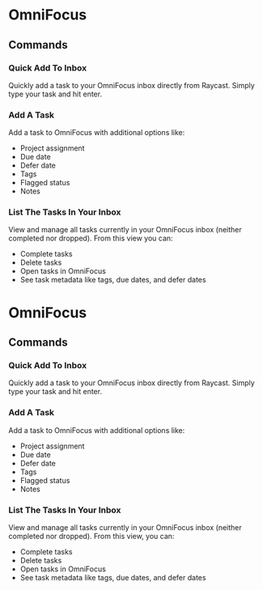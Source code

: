 # OmniFocus

## Commands

### Quick Add To Inbox

Quickly add a task to your OmniFocus inbox directly from Raycast. Simply type your task and hit enter.

### Add A Task

Add a task to OmniFocus with additional options like:

- Project assignment
- Due date
- Defer date
- Tags
- Flagged status
- Notes

### List The Tasks In Your Inbox

View and manage all tasks currently in your OmniFocus inbox (neither completed nor dropped). From this view you can:

- Complete tasks
- Delete tasks
- Open tasks in OmniFocus
- See task metadata like tags, due dates, and defer dates

# OmniFocus

## Commands

### Quick Add To Inbox

Quickly add a task to your OmniFocus inbox directly from Raycast. Simply type your task and hit enter.

### Add A Task

Add a task to OmniFocus with additional options like:

- Project assignment
- Due date
- Defer date
- Tags
- Flagged status
- Notes

### List The Tasks In Your Inbox

View and manage all tasks currently in your OmniFocus inbox (neither completed nor dropped). From this view, you can:

- Complete tasks
- Delete tasks
- Open tasks in OmniFocus
- See task metadata like tags, due dates, and defer dates
